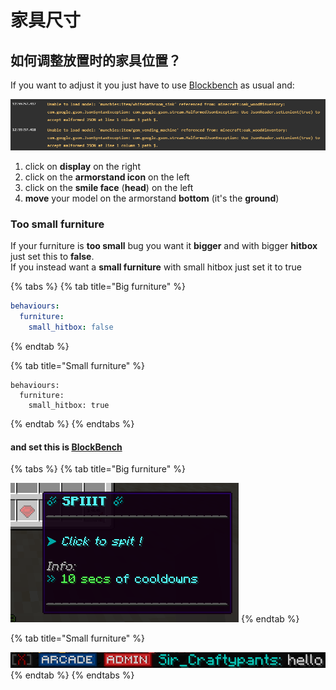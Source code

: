 # 家具尺寸

## 如何调整放置时的家具位置？

If you want to adjust it you just have to use [Blockbench](creating-3d-models.md) as usual and:

![](../../../../../.gitbook/assets/immagine%20%289%29.png)

1. click on **display** on the right
2. click on the **armorstand icon** on the left
3. click on the **smile face** \(**head**\) on the left
4. **move** your model on the armorstand **bottom** \(it's the **ground**\)

### Too small furniture

If your furniture is **too small** bug you want it **bigger** and with bigger **hitbox** just set this to **false**.  
If you instead want a **small furniture** with small hitbox just set it to true

{% tabs %}
{% tab title="Big furniture" %}
```yaml
behaviours:
  furniture:
    small_hitbox: false
```
{% endtab %}

{% tab title="Small furniture" %}
```
behaviours:
  furniture:
    small_hitbox: true
```
{% endtab %}
{% endtabs %}

#### and set this is [BlockBench](creating-3d-models.md)

{% tabs %}
{% tab title="Big furniture" %}


![](../../../../../.gitbook/assets/immagine%20%288%29.png)
{% endtab %}

{% tab title="Small furniture" %}


![](../../../../../.gitbook/assets/immagine%20%2810%29.png)
{% endtab %}
{% endtabs %}

